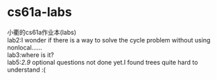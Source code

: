 # cs61a-labs
小衢的cs61a作业本(labs)
<br>
lab2:I wonder if there is a way to solve the cycle problem without using nonlocal......
<br>
lab3:where is it?
<br>
lab5:*2.9* optional questions not done yet.I found trees quite hard to understand :(
